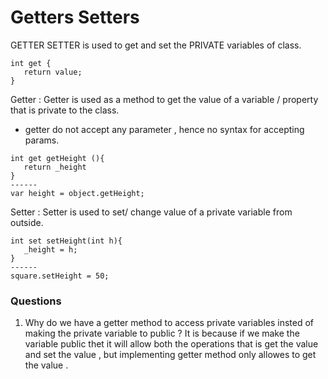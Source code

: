# Getters Setters

GETTER SETTER is used to get and set the  PRIVATE variables of class.


```
int get {
   return value;
}
```

Getter
: Getter is used  as a method to get the value of a variable / property that is private to the class.
- getter do not accept any parameter , hence no syntax for accepting params.

```
int get getHeight (){ 
   return _height
}
------
var height = object.getHeight;
```

Setter
: Setter is used to set/ change value of a private variable from outside.
```
int set setHeight(int h){
   _height = h;
}
------
square.setHeight = 50;
```


### Questions
1. Why do we have a getter method to access private variables insted of  making the private variable to public ?
 It is because if we make the variable public thet it will allow both the operations that is get the value and set the value , but  implementing getter method only allowes to get the value . 